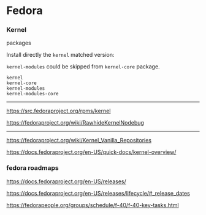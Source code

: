 # Fedora

### Kernel


packages

Install directly the `kernel` matched version:

`kernel-modules` could be skipped from `kernel-core` package.

```
kernel
kernel-core
kernel-modules
kernel-modules-core
```




---

https://src.fedoraproject.org/rpms/kernel

https://fedoraproject.org/wiki/RawhideKernelNodebug

---

https://fedoraproject.org/wiki/Kernel_Vanilla_Repositories

https://docs.fedoraproject.org/en-US/quick-docs/kernel-overview/


### fedora roadmaps

https://docs.fedoraproject.org/en-US/releases/

https://docs.fedoraproject.org/en-US/releases/lifecycle/#_release_dates

https://fedorapeople.org/groups/schedule/f-40/f-40-key-tasks.html
